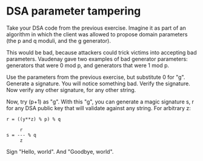 # DSA parameter tampering

Take your DSA code from the previous exercise. Imagine it as part of an algorithm in which the client was allowed to
propose domain parameters (the p and q moduli, and the g generator).

This would be bad, because attackers could trick victims into accepting bad parameters. Vaudenay gave two examples of
bad generator parameters: generators that were 0 mod p, and generators that were 1 mod p.

Use the parameters from the previous exercise, but substitute 0 for "g". Generate a signature. You will notice something
bad. Verify the signature. Now verify any other signature, for any other string.

Now, try (p+1) as "g". With this "g", you can generate a magic signature s, r for any DSA public key that will validate
against any string. For arbitrary z:

```text
r = ((y**z) % p) % q

     r
s = --- % q
     z
```

Sign "Hello, world". And "Goodbye, world".
